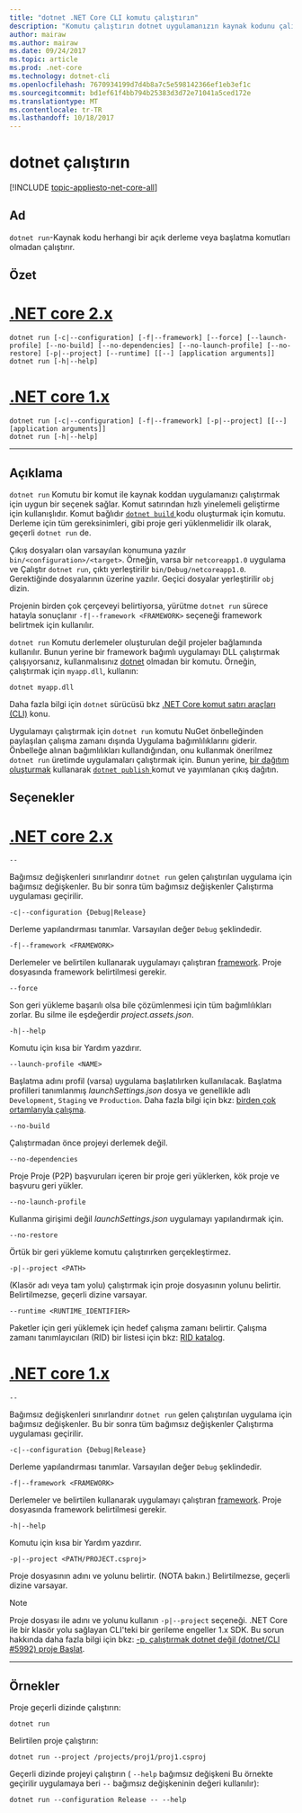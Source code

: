 ```yaml
---
title: "dotnet .NET Core CLI komutu çalıştırın"
description: "Komutu çalıştırın dotnet uygulamanızın kaynak kodunu çalıştırmak için uygun bir seçenek sağlar."
author: mairaw
ms.author: mairaw
ms.date: 09/24/2017
ms.topic: article
ms.prod: .net-core
ms.technology: dotnet-cli
ms.openlocfilehash: 7670934199d7d4b8a7c5e598142366ef1eb3ef1c
ms.sourcegitcommit: bd1ef61f4bb794b25383d3d72e71041a5ced172e
ms.translationtype: MT
ms.contentlocale: tr-TR
ms.lasthandoff: 10/18/2017
---
```

# <a name="dotnet-run"></a>dotnet çalıştırın

[!INCLUDE [topic-appliesto-net-core-all](../../../includes/topic-appliesto-net-core-all.md)]

## <a name="name"></a>Ad

`dotnet run`-Kaynak kodu herhangi bir açık derleme veya başlatma komutları olmadan çalıştırır.

## <a name="synopsis"></a>Özet

# <a name="net-core-2xtabnetcore2x"></a>[.NET core 2.x](#tab/netcore2x)

```
dotnet run [-c|--configuration] [-f|--framework] [--force] [--launch-profile] [--no-build] [--no-dependencies] [--no-launch-profile] [--no-restore] [-p|--project] [--runtime] [[--] [application arguments]]
dotnet run [-h|--help]
```

# <a name="net-core-1xtabnetcore1x"></a>[.NET core 1.x](#tab/netcore1x)

```
dotnet run [-c|--configuration] [-f|--framework] [-p|--project] [[--] [application arguments]]
dotnet run [-h|--help]
```

---

## <a name="description"></a>Açıklama

`dotnet run` Komutu bir komut ile kaynak koddan uygulamanızı çalıştırmak için uygun bir seçenek sağlar. Komut satırından hızlı yinelemeli geliştirme için kullanışlıdır. Komut bağlıdır [ `dotnet build` ](dotnet-build.md) kodu oluşturmak için komutu. Derleme için tüm gereksinimleri, gibi proje geri yüklenmelidir ilk olarak, geçerli `dotnet run` de. 

Çıkış dosyaları olan varsayılan konumuna yazılır `bin/<configuration>/<target>`. Örneğin, varsa bir `netcoreapp1.0` uygulama ve Çalıştır `dotnet run`, çıktı yerleştirilir `bin/Debug/netcoreapp1.0`. Gerektiğinde dosyalarının üzerine yazılır. Geçici dosyalar yerleştirilir `obj` dizin. 

Projenin birden çok çerçeveyi belirtiyorsa, yürütme `dotnet run` sürece hatayla sonuçlanır `-f|--framework <FRAMEWORK>` seçeneği framework belirtmek için kullanılır.

`dotnet run` Komutu derlemeler oluşturulan değil projeler bağlamında kullanılır. Bunun yerine bir framework bağımlı uygulamayı DLL çalıştırmak çalışıyorsanız, kullanmalısınız [dotnet](dotnet.md) olmadan bir komutu. Örneğin, çalıştırmak için `myapp.dll`, kullanın:

```
dotnet myapp.dll
```

Daha fazla bilgi için `dotnet` sürücüsü bkz [.NET Core komut satırı araçları (CLI)](index.md) konu.

Uygulamayı çalıştırmak için `dotnet run` komutu NuGet önbelleğinden paylaşılan çalışma zamanı dışında Uygulama bağımlılıklarını giderir. Önbelleğe alınan bağımlılıkları kullandığından, onu kullanmak önerilmez `dotnet run` üretimde uygulamaları çalıştırmak için. Bunun yerine, [bir dağıtım oluşturmak](../deploying/index.md) kullanarak [ `dotnet publish` ](dotnet-publish.md) komut ve yayımlanan çıkış dağıtın.

## <a name="options"></a>Seçenekler

# <a name="net-core-2xtabnetcore2x"></a>[.NET core 2.x](#tab/netcore2x)

`--`

Bağımsız değişkenleri sınırlandırır `dotnet run` gelen çalıştırılan uygulama için bağımsız değişkenler. Bu bir sonra tüm bağımsız değişkenler Çalıştırma uygulaması geçirilir.

`-c|--configuration {Debug|Release}`

Derleme yapılandırması tanımlar. Varsayılan değer `Debug` şeklindedir.

`-f|--framework <FRAMEWORK>`

Derlemeler ve belirtilen kullanarak uygulamayı çalıştıran [framework](../../standard/frameworks.md). Proje dosyasında framework belirtilmesi gerekir.

`--force`

Son geri yükleme başarılı olsa bile çözümlenmesi için tüm bağımlılıkları zorlar. Bu silme ile eşdeğerdir *project.assets.json*.

`-h|--help`

Komutu için kısa bir Yardım yazdırır.

`--launch-profile <NAME>`

Başlatma adını profil (varsa) uygulama başlatılırken kullanılacak. Başlatma profilleri tanımlanmış *launchSettings.json* dosya ve genellikle adlı `Development`, `Staging` ve `Production`. Daha fazla bilgi için bkz: [birden çok ortamlarıyla çalışma](/aspnet/core/fundamentals/environments).

`--no-build`

Çalıştırmadan önce projeyi derlemek değil.

`--no-dependencies`

Proje Proje (P2P) başvuruları içeren bir proje geri yüklerken, kök proje ve başvuru geri yükler.

`--no-launch-profile`

Kullanma girişimi değil *launchSettings.json* uygulamayı yapılandırmak için.

`--no-restore`

Örtük bir geri yükleme komutu çalıştırırken gerçekleştirmez.

`-p|--project <PATH>`

(Klasör adı veya tam yolu) çalıştırmak için proje dosyasının yolunu belirtir. Belirtilmezse, geçerli dizine varsayar.

`--runtime <RUNTIME_IDENTIFIER>`

Paketler için geri yüklemek için hedef çalışma zamanı belirtir. Çalışma zamanı tanımlayıcıları (RID) bir listesi için bkz: [RID katalog](../rid-catalog.md).

# <a name="net-core-1xtabnetcore1x"></a>[.NET core 1.x](#tab/netcore1x)

`--`

Bağımsız değişkenleri sınırlandırır `dotnet run` gelen çalıştırılan uygulama için bağımsız değişkenler. Bu bir sonra tüm bağımsız değişkenler Çalıştırma uygulaması geçirilir.

`-c|--configuration {Debug|Release}`

Derleme yapılandırması tanımlar. Varsayılan değer `Debug` şeklindedir.

`-f|--framework <FRAMEWORK>`

Derlemeler ve belirtilen kullanarak uygulamayı çalıştıran [framework](../../standard/frameworks.md). Proje dosyasında framework belirtilmesi gerekir.

`-h|--help`

Komutu için kısa bir Yardım yazdırır.

`-p|--project <PATH/PROJECT.csproj>`

Proje dosyasının adını ve yolunu belirtir. (NOTA bakın.) Belirtilmezse, geçerli dizine varsayar.

> [!NOTE]
> Proje dosyası ile adını ve yolunu kullanın `-p|--project` seçeneği. .NET Core ile bir klasör yolu sağlayan CLI'teki bir gerileme engeller 1.x SDK. Bu sorun hakkında daha fazla bilgi için bkz: [-p, çalıştırmak dotnet değil (dotnet/CLI #5992) proje Başlat](https://github.com/dotnet/cli/issues/5992).

---

## <a name="examples"></a>Örnekler

Proje geçerli dizinde çalıştırın:

`dotnet run`

Belirtilen proje çalıştırın:

`dotnet run --project /projects/proj1/proj1.csproj`

Geçerli dizinde projeyi çalıştırın ( `--help` bağımsız değişkeni Bu örnekte geçirilir uygulamaya beri `--` bağımsız değişkeninin değeri kullanılır):

`dotnet run --configuration Release -- --help`
